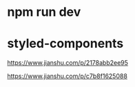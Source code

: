 # npm run dev

# styled-components

https://www.jianshu.com/p/2178abb2ee95

https://www.jianshu.com/p/c7b8f1625088
